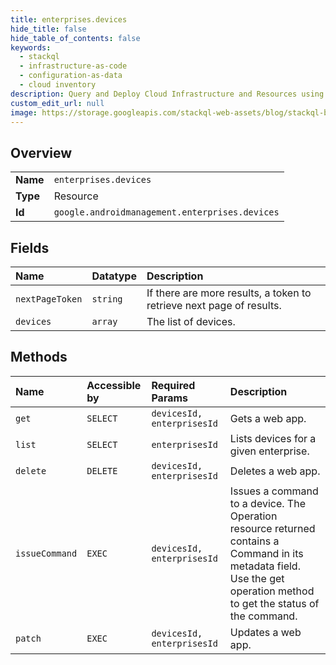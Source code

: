 ```yaml
---
title: enterprises.devices
hide_title: false
hide_table_of_contents: false
keywords:
  - stackql
  - infrastructure-as-code
  - configuration-as-data
  - cloud inventory
description: Query and Deploy Cloud Infrastructure and Resources using SQL
custom_edit_url: null
image: https://storage.googleapis.com/stackql-web-assets/blog/stackql-blog-post-featured-image.png
---
```

  
    

## Overview
<table><tbody>
<tr><td><b>Name</b></td><td><code>enterprises.devices</code></td></tr>
<tr><td><b>Type</b></td><td>Resource</td></tr>
<tr><td><b>Id</b></td><td><code>google.androidmanagement.enterprises.devices</code></td></tr>
</tbody></table>

## Fields
| Name | Datatype | Description |
|:-----|:---------|:------------|
| `nextPageToken` | `string` | If there are more results, a token to retrieve next page of results. |
| `devices` | `array` | The list of devices. |
## Methods
| Name | Accessible by | Required Params | Description |
|:-----|:--------------|:----------------|:------------|
| `get` | `SELECT` | `devicesId, enterprisesId` | Gets a web app. |
| `list` | `SELECT` | `enterprisesId` | Lists devices for a given enterprise. |
| `delete` | `DELETE` | `devicesId, enterprisesId` | Deletes a web app. |
| `issueCommand` | `EXEC` | `devicesId, enterprisesId` | Issues a command to a device. The Operation resource returned contains a Command in its metadata field. Use the get operation method to get the status of the command. |
| `patch` | `EXEC` | `devicesId, enterprisesId` | Updates a web app. |
